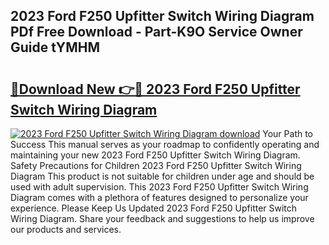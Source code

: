 ## 2023 Ford F250 Upfitter Switch Wiring Diagram PDf Free Download - Part-K9O Service Owner Guide tYMHM

# <h2><a href="http://dfpu6r.blite.top/?on=2023+Ford+F250+Upfitter+Switch+Wiring+Diagram">🔗Download New 👉🔴 2023 Ford F250 Upfitter Switch Wiring Diagram</a></h2>

[![2023 Ford F250 Upfitter Switch Wiring Diagram download](https://i.imgur.com/lujVjoI.png)](http://dfpu6r.blite.top/?on=2023+Ford+F250+Upfitter+Switch+Wiring+Diagram)
Your Path to Success This manual serves as your roadmap to confidently operating and maintaining your new 2023 Ford F250 Upfitter Switch Wiring Diagram. Safety Precautions for Children 2023 Ford F250 Upfitter Switch Wiring Diagram This product is not suitable for children under age and should be used with adult supervision. This 2023 Ford F250 Upfitter Switch Wiring Diagram comes with a plethora of features designed to personalize your experience. Please Keep Us Updated 2023 Ford F250 Upfitter Switch Wiring Diagram. Share your feedback and suggestions to help us improve our products and services.
